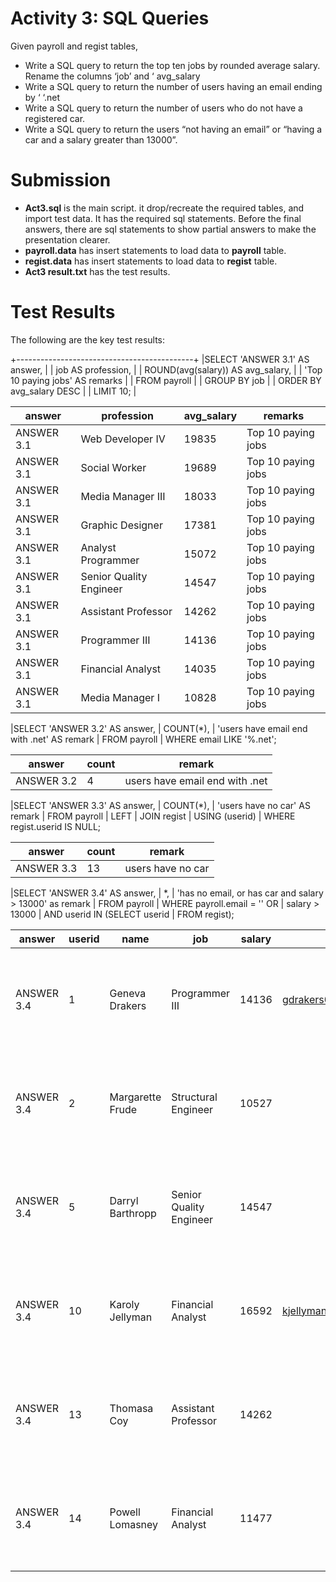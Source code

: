 # Activity 3: SQL Queries
Given payroll and regist tables,
- Write a SQL query to return the top ten jobs by rounded average salary.
Rename the columns ‘job’ and ‘ avg_salary
- Write a SQL query to return the number of users having an email ending
by ‘ ‘.net
- Write a SQL query to return the number of users who do not have a
registered car.
- Write a SQL query to return the users “not having an email” or “having a
car and a salary greater than 13000”.

# Submission
- **Act3.sql** is the main script.  it drop/recreate the required tables, and import test data.  It has the required sql statements.  Before the final answers, there are sql statements to show partial answers to make the presentation clearer.
- **payroll.data** has insert statements to load data to **payroll** table.
- **regist.data** has insert statements to load data to **regist** table.
- **Act3 result.txt** has the test results.

# Test Results
The following are the key test results:


+--------------------------------------------+
|SELECT 'ANSWER 3.1'         AS answer,      |
|       job                  AS profession,  |
|       ROUND(avg(salary))   AS avg_salary,  |
|	   'Top 10 paying jobs' AS remarks         |
|  FROM payroll                              |
| GROUP BY job                               |
| ORDER BY avg_salary DESC                   |
| LIMIT 10;                                  |

|   answer   |       profession        | avg_salary |      remarks       |
|------------|-------------------------|------------|--------------------|
| ANSWER 3.1 | Web Developer IV        |      19835 | Top 10 paying jobs
| ANSWER 3.1 | Social Worker           |      19689 | Top 10 paying jobs
| ANSWER 3.1 | Media Manager III       |      18033 | Top 10 paying jobs
| ANSWER 3.1 | Graphic Designer        |      17381 | Top 10 paying jobs
| ANSWER 3.1 | Analyst Programmer      |      15072 | Top 10 paying jobs
| ANSWER 3.1 | Senior Quality Engineer |      14547 | Top 10 paying jobs
| ANSWER 3.1 | Assistant Professor     |      14262 | Top 10 paying jobs
| ANSWER 3.1 | Programmer III          |      14136 | Top 10 paying jobs
| ANSWER 3.1 | Financial Analyst       |      14035 | Top 10 paying jobs
| ANSWER 3.1 | Media Manager I         |      10828 | Top 10 paying jobs

|SELECT 'ANSWER 3.2'                     AS answer,
|       COUNT(*),
|       'users have email end with .net' AS remark
|  FROM payroll
| WHERE email LIKE '%.net';

|   answer   | count |             remark
|------------|-------|--------------------------------
| ANSWER 3.2 |     4 | users have email end with .net

|SELECT 'ANSWER 3.3'                     AS answer,
|       COUNT(*),
|       'users have no car' AS remark
|  FROM payroll
|  LEFT
|  JOIN regist
| USING (userid)
| WHERE regist.userid IS NULL;
 
|   answer   | count |      remark
|------------|-------|-------------------
| ANSWER 3.3 |    13 | users have no car

|SELECT 'ANSWER 3.4'                                  AS answer,
|       *,
|       'has no email, or has car and salary > 13000' as remark
|  FROM payroll
| WHERE payroll.email = ''  OR
|       salary > 13000
|   AND userid IN (SELECT userid
|                    FROM regist);

|   answer   | userid |       name       |           job           | salary |               email               |                   remark
|------------|--------|------------------|-------------------------|--------|-----------------------------------|---------------------------------------------
| ANSWER 3.4 |      1 | Geneva Drakers   | Programmer III          |  14136 | gdrakers0@github.net              | has no email, or has car and salary > 13000
| ANSWER 3.4 |      2 | Margarette Frude | Structural Engineer     |  10527 |                                   | has no email, or has car and salary > 13000
| ANSWER 3.4 |      5 | Darryl Barthropp | Senior Quality Engineer |  14547 |                                   | has no email, or has car and salary > 13000
| ANSWER 3.4 |     10 | Karoly Jellyman  | Financial Analyst       |  16592 | kjellyman9@nationalgeographic.com | has no email, or has car and salary > 13000
| ANSWER 3.4 |     13 | Thomasa Coy      | Assistant Professor     |  14262 |                                   | has no email, or has car and salary > 13000
| ANSWER 3.4 |     14 | Powell Lomasney  | Financial Analyst       |  11477 |                                   | has no email, or has car and salary > 13000

